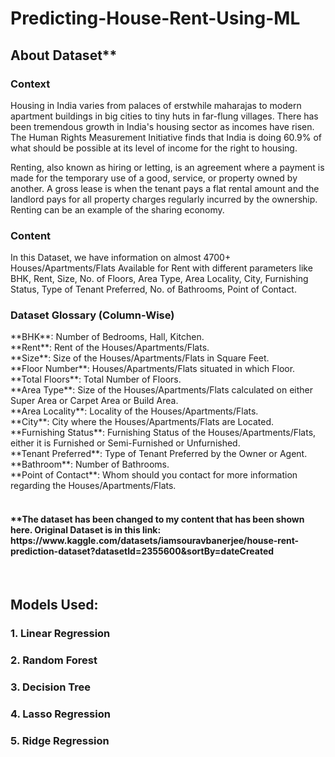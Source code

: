 # Predicting-House-Rent-Using-ML


<h2>About Dataset**</h2>
<h3>Context</h3>
Housing in India varies from palaces of erstwhile maharajas to modern apartment buildings in big cities to tiny huts in far-flung villages. There has been tremendous growth in India's housing sector as incomes have risen. The Human Rights Measurement Initiative finds that India is doing 60.9% of what should be possible at its level of income for the right to housing.

Renting, also known as hiring or letting, is an agreement where a payment is made for the temporary use of a good, service, or property owned by another. A gross lease is when the tenant pays a flat rental amount and the landlord pays for all property charges regularly incurred by the ownership. Renting can be an example of the sharing economy.

<h3>Content</h3>
In this Dataset, we have information on almost 4700+ Houses/Apartments/Flats Available for Rent with different parameters like BHK, Rent, Size, No. of Floors, Area Type, Area Locality, City, Furnishing Status, Type of Tenant Preferred, No. of Bathrooms, Point of Contact.

<h3>Dataset Glossary (Column-Wise)</h3>
**BHK**: Number of Bedrooms, Hall, Kitchen.<br />
**Rent**: Rent of the Houses/Apartments/Flats.<br />
**Size**: Size of the Houses/Apartments/Flats in Square Feet.<br />
**Floor Number**: Houses/Apartments/Flats situated in which Floor.<br />
**Total Floors**: Total Number of Floors.<br />
**Area Type**: Size of the Houses/Apartments/Flats calculated on either Super Area or Carpet Area or Build Area.<br />
**Area Locality**: Locality of the Houses/Apartments/Flats.<br />
**City**: City where the Houses/Apartments/Flats are Located.<br />
**Furnishing Status**: Furnishing Status of the Houses/Apartments/Flats, either it is Furnished or Semi-Furnished or Unfurnished.<br />
**Tenant Preferred**: Type of Tenant Preferred by the Owner or Agent.<br />
**Bathroom**: Number of Bathrooms.<br />
**Point of Contact**: Whom should you contact for more information regarding the Houses/Apartments/Flats.<br />
<br />

<h4>**The dataset has been changed to my content that has been shown here. Original Dataset is in this link: https://www.kaggle.com/datasets/iamsouravbanerjee/house-rent-prediction-dataset?datasetId=2355600&sortBy=dateCreated </h4>

<br />

<h2> Models Used: </h2>
<h3> 1. Linear Regression </h3>
<h3> 2. Random Forest </h3>
<h3> 3. Decision Tree </h3>
<h3> 4. Lasso Regression </h3>
<h3> 5. Ridge Regression </h3>

